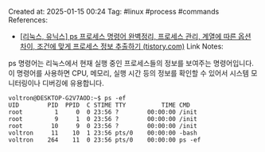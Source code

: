 Created at:  2025-01-15 00:24
Tag: #linux #process #commands 
References:
- [[리눅스, 유닉스] ps 프로세스 명령어 완벽정리, 프로세스 관리, 계열에 따른 옵션 차이, 조건에 맞게 프로세스 정보 추출하기 (tistory.com)](https://jhnyang.tistory.com/entry/%EB%A6%AC%EB%88%85%EC%8A%A4-%EC%9C%A0%EB%8B%89%EC%8A%A4-ps-%ED%94%84%EB%A1%9C%EC%84%B8%EC%8A%A4-%EB%AA%85%EB%A0%B9%EC%96%B4-%EC%A0%95%EB%A6%AC%ED%95%98%EA%B8%B0)
Link Notes:

ps 명령어는 리눅스에서 현재 실행 중인 프로세스들의 정보를 보여주는 명령어입니다. 이 명령어를 사용하면 CPU, 메모리, 실행 시간 등의 정보를 확인할 수 있어서 시스템 모니터링이나 디버깅에 유용합니다.

```
voltron@DESKTOP-G2V7AOD:~$ ps -ef
UID        PID  PPID  C STIME TTY          TIME CMD
root         1     0  0 23:56 ?        00:00:00 /init
root         9     1  0 23:56 ?        00:00:00 /init
root        10     9  0 23:56 ?        00:00:00 /init
voltron     11    10  1 23:56 pts/0    00:00:00 -bash
voltron    264    11  0 23:56 pts/0    00:00:00 ps -ef
```

